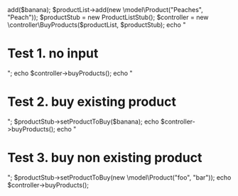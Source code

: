 <?php

require_once("/src/view/ProductList.php");
require_once("/src/controller/BuyProducts.php");
require_once("/tests/ProductListStub.php");


$banana = new \model\Product("Banana", "Banan");
$productList = new \model\ProductList();
$productList->add($banana);
$productList->add(new \model\Product("Peaches", "Peach"));

$productStub = new ProductListStub();
$controller = new \controller\BuyProducts($productList, $productStub);



echo "<h1>Test 1. no input</h2>";
echo $controller->buyProducts();


echo "<h1>Test 2. buy existing product</h2>";
$productStub->setProductToBuy($banana);
echo $controller->buyProducts();

echo "<h1>Test 3. buy non existing product</h2>";
$productStub->setProductToBuy(new \model\Product("foo", "bar"));
echo $controller->buyProducts();

